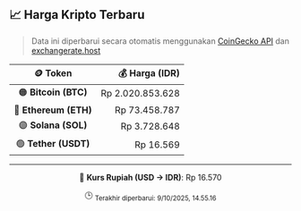 

<!-- HARGA_KRIPTO -->
## 📈 Harga Kripto Terbaru

> Data ini diperbarui secara otomatis menggunakan [CoinGecko API](https://www.coingecko.com/) dan [exchangerate.host](https://exchangerate.host/)

<div align="center">

| 🪙 Token | 💰 Harga (IDR) |
|:------:|---------------:|
| 🟠 **Bitcoin (BTC)**   | Rp 2.020.853.628 |
| 🔵 **Ethereum (ETH)**  | Rp 73.458.787 |
| 🟣 **Solana (SOL)**    | Rp 3.728.648 |
| 🟢 **Tether (USDT)**   | Rp 16.569 |

---

💱 **Kurs Rupiah (USD → IDR)**: Rp 16.570

🕒 <sub>Terakhir diperbarui: 9/10/2025, 14.55.16</sub>

</div>
<!-- /HARGA_KRIPTO -->